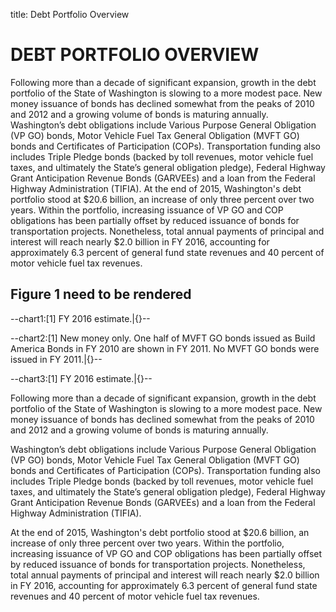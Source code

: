 title: Debt Portfolio Overview

# DEBT PORTFOLIO OVERVIEW

Following more than a decade of significant expansion, growth in the debt portfolio of the State of Washington is slowing to a more modest pace. New money issuance of bonds has declined somewhat from the peaks of 2010 and 2012 and a growing volume of bonds is maturing annually.
Washington’s debt obligations include Various Purpose General Obligation (VP GO) bonds, Motor Vehicle Fuel Tax General Obligation (MVFT GO) bonds and Certificates of Participation (COPs).  Transportation funding also includes Triple Pledge bonds (backed by toll revenues, motor vehicle fuel taxes, and ultimately the State’s general obligation pledge), Federal Highway Grant Anticipation Revenue Bonds (GARVEEs) and a loan from the Federal Highway Administration (TIFIA).
At the end of 2015, Washington's debt portfolio stood at $20.6 billion, an increase of only three percent over two years. Within the portfolio, increasing issuance of VP GO and COP obligations has been partially offset by reduced issuance of bonds for transportation projects. Nonetheless, total annual payments of principal and interest will reach nearly $2.0 billion in FY 2016, accounting for approximately 6.3 percent of general fund state revenues and 40 percent of motor vehicle fuel tax revenues.

## Figure 1 need to be rendered

--chart1:[1] FY 2016 estimate.|{}--

--chart2:[1] New money only. One half of MVFT GO bonds issued as Build America Bonds in FY 2010 are shown in FY 2011. No MVFT GO bonds were issued in FY 2011.|{}--

--chart3:[1] FY 2016 estimate.|{}--

Following more than a decade of significant expansion, growth in the debt portfolio of the State of Washington is slowing to a more modest pace. New money issuance of bonds has declined somewhat from the peaks of 2010 and 2012 and a growing volume of bonds is maturing annually. 

Washington’s debt obligations include Various Purpose General Obligation (VP GO) bonds, Motor Vehicle Fuel Tax General Obligation (MVFT GO) bonds and Certificates of Participation (COPs). Transportation funding also includes Triple Pledge bonds (backed by toll revenues, motor vehicle fuel taxes, and ultimately the State’s general obligation pledge), Federal Highway Grant Anticipation Revenue Bonds (GARVEEs) and a loan from the Federal Highway Administration (TIFIA).

At the end of 2015, Washington's debt portfolio stood at $20.6 billion, an increase of only three percent over
two years. Within the portfolio, increasing issuance of VP GO and COP obligations has been partially offset
by reduced issuance of bonds for transportation projects. Nonetheless, total annual payments of principal and
interest will reach nearly $2.0 billion in FY 2016, accounting for approximately 6.3 percent of general fund state revenues and 40 percent of motor vehicle fuel tax revenues.